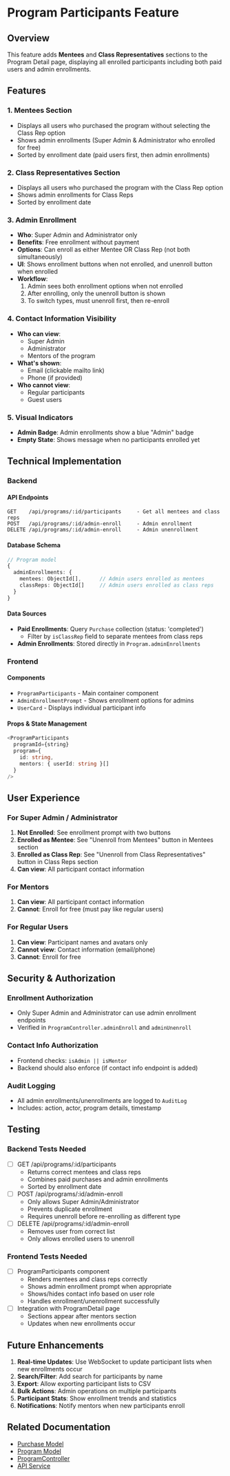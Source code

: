 # Program Participants Feature

## Overview

This feature adds **Mentees** and **Class Representatives** sections to the Program Detail page, displaying all enrolled participants including both paid users and admin enrollments.

## Features

### 1. Mentees Section

- Displays all users who purchased the program without selecting the Class Rep option
- Shows admin enrollments (Super Admin & Administrator who enrolled for free)
- Sorted by enrollment date (paid users first, then admin enrollments)

### 2. Class Representatives Section

- Displays all users who purchased the program with the Class Rep option
- Shows admin enrollments for Class Reps
- Sorted by enrollment date

### 3. Admin Enrollment

- **Who**: Super Admin and Administrator only
- **Benefits**: Free enrollment without payment
- **Options**: Can enroll as either Mentee OR Class Rep (not both simultaneously)
- **UI**: Shows enrollment buttons when not enrolled, and unenroll button when enrolled
- **Workflow**:
  1. Admin sees both enrollment options when not enrolled
  2. After enrolling, only the unenroll button is shown
  3. To switch types, must unenroll first, then re-enroll

### 4. Contact Information Visibility

- **Who can view**:
  - Super Admin
  - Administrator
  - Mentors of the program
- **What's shown**:
  - Email (clickable mailto link)
  - Phone (if provided)
- **Who cannot view**:
  - Regular participants
  - Guest users

### 5. Visual Indicators

- **Admin Badge**: Admin enrollments show a blue "Admin" badge
- **Empty State**: Shows message when no participants enrolled yet

## Technical Implementation

### Backend

#### API Endpoints

```
GET    /api/programs/:id/participants     - Get all mentees and class reps
POST   /api/programs/:id/admin-enroll     - Admin enrollment
DELETE /api/programs/:id/admin-enroll     - Admin unenrollment
```

#### Database Schema

```typescript
// Program model
{
  adminEnrollments: {
    mentees: ObjectId[],      // Admin users enrolled as mentees
    classReps: ObjectId[]     // Admin users enrolled as class reps
  }
}
```

#### Data Sources

- **Paid Enrollments**: Query `Purchase` collection (status: 'completed')
  - Filter by `isClassRep` field to separate mentees from class reps
- **Admin Enrollments**: Stored directly in `Program.adminEnrollments`

### Frontend

#### Components

- `ProgramParticipants` - Main container component
- `AdminEnrollmentPrompt` - Shows enrollment options for admins
- `UserCard` - Displays individual participant info

#### Props & State Management

```typescript
<ProgramParticipants
  programId={string}
  program={
    id: string,
    mentors: { userId: string }[]
  }
/>
```

## User Experience

### For Super Admin / Administrator

1. **Not Enrolled**: See enrollment prompt with two buttons
2. **Enrolled as Mentee**: See "Unenroll from Mentees" button in Mentees section
3. **Enrolled as Class Rep**: See "Unenroll from Class Representatives" button in Class Reps section
4. **Can view**: All participant contact information

### For Mentors

1. **Can view**: All participant contact information
2. **Cannot**: Enroll for free (must pay like regular users)

### For Regular Users

1. **Can view**: Participant names and avatars only
2. **Cannot view**: Contact information (email/phone)
3. **Cannot**: Enroll for free

## Security & Authorization

### Enrollment Authorization

- Only Super Admin and Administrator can use admin enrollment endpoints
- Verified in `ProgramController.adminEnroll` and `adminUnenroll`

### Contact Info Authorization

- Frontend checks: `isAdmin || isMentor`
- Backend should also enforce (if contact info endpoint is added)

### Audit Logging

- All admin enrollments/unenrollments are logged to `AuditLog`
- Includes: action, actor, program details, timestamp

## Testing

### Backend Tests Needed

- [ ] GET /api/programs/:id/participants
  - Returns correct mentees and class reps
  - Combines paid purchases and admin enrollments
  - Sorted by enrollment date
- [ ] POST /api/programs/:id/admin-enroll
  - Only allows Super Admin/Administrator
  - Prevents duplicate enrollment
  - Requires unenroll before re-enrolling as different type
- [ ] DELETE /api/programs/:id/admin-enroll
  - Removes user from correct list
  - Only allows enrolled users to unenroll

### Frontend Tests Needed

- [ ] ProgramParticipants component
  - Renders mentees and class reps correctly
  - Shows admin enrollment prompt when appropriate
  - Shows/hides contact info based on user role
  - Handles enrollment/unenrollment successfully
- [ ] Integration with ProgramDetail page
  - Sections appear after mentors section
  - Updates when new enrollments occur

## Future Enhancements

1. **Real-time Updates**: Use WebSocket to update participant lists when new enrollments occur
2. **Search/Filter**: Add search for participants by name
3. **Export**: Allow exporting participant lists to CSV
4. **Bulk Actions**: Admin operations on multiple participants
5. **Participant Stats**: Show enrollment trends and statistics
6. **Notifications**: Notify mentors when new participants enroll

## Related Documentation

- [Purchase Model](../backend/src/models/Purchase.ts)
- [Program Model](../backend/src/models/Program.ts)
- [ProgramController](../backend/src/controllers/programController.ts)
- [API Service](../frontend/src/services/api.ts)
